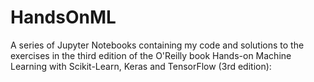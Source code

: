 # HandsOnML
A series of Jupyter Notebooks containing my code and solutions to the exercises in the third edition of the O'Reilly book Hands-on Machine Learning with Scikit-Learn, Keras and TensorFlow (3rd edition):
